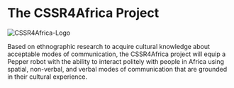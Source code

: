 # The CSSR4Africa Project

![CSSR4Africa-Logo](/images/CSSR_Scenario.png)

<P>
Based on ethnographic research to acquire cultural knowledge about acceptable modes of communication, the CSSR4Africa project will equip a Pepper robot with the ability to interact politely with people in Africa using spatial, non-verbal, and verbal modes of communication that are grounded in their cultural experience. 

<P>



 